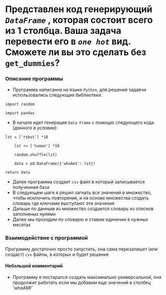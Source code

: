 # Представлен код генерирующий *`DataFrame`* , которая состоит всего из 1 столбца. Ваша задача перевести его в ***`one hot`* вид. Сможете ли вы это сделать без** `get_dummies`?

### Описание программы

* Программа написанна на языке `Python`, для решения задаячи использовались следующие библиотеки:

```
import random

import pandas
```

* В начале идет генерация `Data Frame` с помощю следующего кода (*данного в условии*):

```
lst = ['robot'] *10

    lst += ['human'] *10

    random.shuffle(lst)

    data = pd.DataFrame({'whoAmI': lst})

return data
```

* Далее программа создает `csv` файл в который записывается полученния база
* В следующем шаге я решил загнать все значения в множество, чтобы исключить повторения, и на основе множества создать словарь где ключами выступают эти значения
* Дальше по данным из множество создается словарь из списков заполненых нулями
* Далее мы проходим по словарю и ставим единички в нужных месятах

### Взаимодействие с программой

Программу достаточно просто запустить, она сама перезапишет (или создаст) `csv` файлы, в которых и будет решение


#### Небольшой комментарий

* Программу я постарался создать максимально универсальной, она продолжит работать если мы добавим еще значений в столбец *'whoAMI'*
